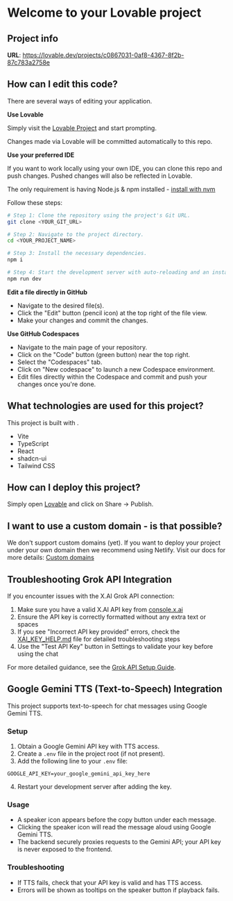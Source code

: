 # Welcome to your Lovable project

## Project info

**URL**: https://lovable.dev/projects/c0867031-0af8-4367-8f2b-87c783a2758e

## How can I edit this code?

There are several ways of editing your application.

**Use Lovable**

Simply visit the [Lovable Project](https://lovable.dev/projects/c0867031-0af8-4367-8f2b-87c783a2758e) and start prompting.

Changes made via Lovable will be committed automatically to this repo.

**Use your preferred IDE**

If you want to work locally using your own IDE, you can clone this repo and push changes. Pushed changes will also be reflected in Lovable.

The only requirement is having Node.js & npm installed - [install with nvm](https://github.com/nvm-sh/nvm#installing-and-updating)

Follow these steps:

```sh
# Step 1: Clone the repository using the project's Git URL.
git clone <YOUR_GIT_URL>

# Step 2: Navigate to the project directory.
cd <YOUR_PROJECT_NAME>

# Step 3: Install the necessary dependencies.
npm i

# Step 4: Start the development server with auto-reloading and an instant preview.
npm run dev
```

**Edit a file directly in GitHub**

- Navigate to the desired file(s).
- Click the "Edit" button (pencil icon) at the top right of the file view.
- Make your changes and commit the changes.

**Use GitHub Codespaces**

- Navigate to the main page of your repository.
- Click on the "Code" button (green button) near the top right.
- Select the "Codespaces" tab.
- Click on "New codespace" to launch a new Codespace environment.
- Edit files directly within the Codespace and commit and push your changes once you're done.

## What technologies are used for this project?

This project is built with .

- Vite
- TypeScript
- React
- shadcn-ui
- Tailwind CSS

## How can I deploy this project?

Simply open [Lovable](https://lovable.dev/projects/c0867031-0af8-4367-8f2b-87c783a2758e) and click on Share -> Publish.

## I want to use a custom domain - is that possible?

We don't support custom domains (yet). If you want to deploy your project under your own domain then we recommend using Netlify. Visit our docs for more details: [Custom domains](https://docs.lovable.dev/tips-tricks/custom-domain/)

## Troubleshooting Grok API Integration

If you encounter issues with the X.AI Grok API connection:

1. Make sure you have a valid X.AI API key from [console.x.ai](https://console.x.ai/)
2. Ensure the API key is correctly formatted without any extra text or spaces
3. If you see "Incorrect API key provided" errors, check the [XAI_KEY_HELP.md](XAI_KEY_HELP.md) file for detailed troubleshooting steps
4. Use the "Test API Key" button in Settings to validate your key before using the chat

For more detailed guidance, see the [Grok API Setup Guide](GROK_API_SETUP.md).

## Google Gemini TTS (Text-to-Speech) Integration

This project supports text-to-speech for chat messages using Google Gemini TTS.

### Setup
1. Obtain a Google Gemini API key with TTS access.
2. Create a `.env` file in the project root (if not present).
3. Add the following line to your `.env` file:

```
GOOGLE_API_KEY=your_google_gemini_api_key_here
```

4. Restart your development server after adding the key.

### Usage
- A speaker icon appears before the copy button under each message.
- Clicking the speaker icon will read the message aloud using Google Gemini TTS.
- The backend securely proxies requests to the Gemini API; your API key is never exposed to the frontend.

### Troubleshooting
- If TTS fails, check that your API key is valid and has TTS access.
- Errors will be shown as tooltips on the speaker button if playback fails.
